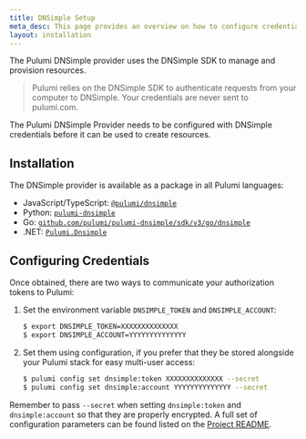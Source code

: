 ```yaml
---
title: DNSimple Setup
meta_desc: This page provides an overview on how to configure credentials for the Pulumi DNSimple Provider.
layout: installation
---
```


The Pulumi DNSimple provider uses the DNSimple SDK to manage and provision resources.

> Pulumi relies on the DNSimple SDK to authenticate requests from your computer to DNSimple. Your credentials are never sent
> to pulumi.com.

The Pulumi DNSimple Provider needs to be configured with DNSimple credentials
before it can be used to create resources.

## Installation

The DNSimple provider is available as a package in all Pulumi languages:

* JavaScript/TypeScript: [`@pulumi/dnsimple`](https://www.npmjs.com/package/@pulumi/dnsimple)
* Python: [`pulumi-dnsimple`](https://pypi.org/project/pulumi-dnsimple/)
* Go: [`github.com/pulumi/pulumi-dnsimple/sdk/v3/go/dnsimple`](https://github.com/pulumi/pulumi-dnsimple)
* .NET: [`Pulumi.Dnsimple`](https://www.nuget.org/packages/Pulumi.Dnsimple)

## Configuring Credentials

Once obtained, there are two ways to communicate your authorization tokens to Pulumi:

1. Set the environment variable `DNSIMPLE_TOKEN` and `DNSIMPLE_ACCOUNT`:

    ```bash
    $ export DNSIMPLE_TOKEN=XXXXXXXXXXXXXX
    $ export DNSIMPLE_ACCOUNT=YYYYYYYYYYYYYY
    ```

2. Set them using configuration, if you prefer that they be stored alongside your Pulumi stack for easy multi-user access:

    ```bash
    $ pulumi config set dnsimple:token XXXXXXXXXXXXXX --secret
    $ pulumi config set dnsimple:account YYYYYYYYYYYYYY --secret
    ```

Remember to pass `--secret` when setting `dnsimple:token` and `dnsimple:account` so that they are properly encrypted. A full set of configuration parameters
can be found listed on the [Project README](https://github.com/pulumi/pulumi-dnsimple/blob/master/README.md).
